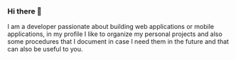 ### Hi there 👋

I am a developer passionate about building web applications or mobile applications, in my profile I like to organize my personal projects and also some procedures that I document in case I need them in the future and that can also be useful to you.

